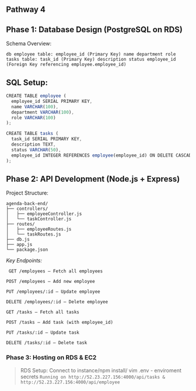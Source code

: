 ## Pathway 4

## Phase 1: Database Design (PostgreSQL on RDS)
Schema Overview:

```db employee table: employee_id (Primary Key) name department role tasks table: task_id (Primary Key) description status employee_id (Foreign Key referencing employee.employee_id)```

## SQL Setup:

```js
CREATE TABLE employee (
  employee_id SERIAL PRIMARY KEY,
  name VARCHAR(100),
  department VARCHAR(100),
  role VARCHAR(100)
);

CREATE TABLE tasks (
  task_id SERIAL PRIMARY KEY,
  description TEXT,
  status VARCHAR(50),
  employee_id INTEGER REFERENCES employee(employee_id) ON DELETE CASCADE
);
```
## Phase 2: API Development (Node.js + Express)
Project Structure:
```
agenda-back-end/
├── controllers/
│   ├── employeeController.js
│   └── taskController.js
├── routes/
│   ├── employeeRoutes.js
│   └── taskRoutes.js
├── db.js
├── app.js
└── package.json
```

*Key Endpoints:*

```
 GET /employees – Fetch all employees

POST /employees – Add new employee

PUT /employees/:id – Update employee

DELETE /employees/:id – Delete employee

GET /tasks – Fetch all tasks

POST /tasks – Add task (with employee_id)

PUT /tasks/:id – Update task

DELETE /tasks/:id – Delete task
```

### Phase 3: Hosting on RDS & EC2
> RDS Setup:
Connect to instance/npm install/ vim .env - enviroment secrets
`Running on http://52.23.227.156:4000/api/tasks & http://52.23.227.156:4000/api/employee`

